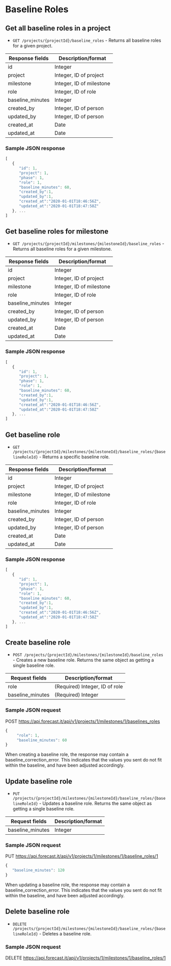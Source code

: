 # Baseline Roles

## Get all baseline roles in a project

- `GET /projects/{projectId}/baseline_roles` - Returns all baseline roles for a given project.

| Response fields         | Description/format                         |
| ----------------------- | ------------------------------------------ |
| id                      | Integer                                    |
| project                 | Integer, ID of project                     |
| milestone               | Integer, ID of milestone                   |
| role                    | Integer, ID of role                        |
| baseline_minutes        | Integer                                    |
| created_by              | Integer, ID of person                      |
| updated_by              | Integer, ID of person                      |
| created_at              | Date                                       |
| updated_at              | Date                                       |

### Sample JSON response

```javascript
[
   {
      "id": 1,
      "project": 1,
      "phase": 1,
      "role": 1,
      "baseline_minutes": 60,
      "created_by":1,
      "updated_by":1,
      "created_at":"2020-01-01T18:46:56Z",
      "updated_at":"2020-01-01T18:47:58Z"
   }, ...
]
```

## Get baseline roles for milestone

- `GET /projects/{projectId}/milestones/{milestoneId}/baseline_roles` - Returns all baseline roles for a given milestone.

| Response fields         | Description/format                         |
| ----------------------- | ------------------------------------------ |
| id                      | Integer                                    |
| project                 | Integer, ID of project                     |
| milestone               | Integer, ID of milestone                   |
| role                    | Integer, ID of role                        |
| baseline_minutes        | Integer                                    |
| created_by              | Integer, ID of person                      |
| updated_by              | Integer, ID of person                      |
| created_at              | Date                                       |
| updated_at              | Date                                       |

### Sample JSON response

```javascript
[
   {
      "id": 1,
      "project": 1,
      "phase": 1,
      "role": 1,
      "baseline_minutes": 60,
      "created_by":1,
      "updated_by":1,
      "created_at":"2020-01-01T18:46:56Z",
      "updated_at":"2020-01-01T18:47:58Z"
   }, ...
]
```

## Get baseline role

- `GET /projects/{projectId}/milestones/{milestoneId}/baseline_roles/{baselineRoleId}` - Returns a specific baseline role.

| Response fields         | Description/format                         |
| ----------------------- | ------------------------------------------ |
| id                      | Integer                                    |
| project                 | Integer, ID of project                     |
| milestone               | Integer, ID of milestone                   |
| role                    | Integer, ID of role                        |
| baseline_minutes        | Integer                                    |
| created_by              | Integer, ID of person                      |
| updated_by              | Integer, ID of person                      |
| created_at              | Date                                       |
| updated_at              | Date                                       |

### Sample JSON response

```javascript
[
   {
      "id": 1,
      "project": 1,
      "phase": 1,
      "role": 1,
      "baseline_minutes": 60,
      "created_by":1,
      "updated_by":1,
      "created_at":"2020-01-01T18:46:56Z",
      "updated_at":"2020-01-01T18:47:58Z"
   }, ...
]
```

## Create baseline role

-  `POST /projects/{projectId}/milestones/{milestoneId}/baseline_roles` - Creates a new baseline role. Returns the same object as getting a single baseline role.

| Request fields     | Description/format               |
| ------------------ | -------------------------------- |
| role               | (Required) Integer, ID of role   |
| baseline_minutes   | (Required) Integer               |

### Sample JSON request

POST https://api.forecast.it/api/v1/projects/1/milestones/1/baselines_roles

```javascript
{
     "role": 1,
     "baseline_minutes": 60
}
```

When creating a baseline role, the response may contain a baseline_correction_error. 
This indicates that the values you sent do not fit within the baseline, and have been adjusted accordingly.

## Update baseline role

-  `PUT /projects/{projectId}/milestones/{milestoneId}/baseline_roles/{baselineRoleId}` - Updates a baseline role. Returns the same object as getting a single baseline role.

| Request fields   | Description/format                                                                        |
| ---------------- | ----------------------------------------------------------------------------------------- |
| baseline_minutes | Integer                                                                                   |

### Sample JSON request

PUT https://api.forecast.it/api/v1/projects/1/milestones/1/baseline_roles/1

```javascript
{
   "baseline_minutes": 120
}
```

When updating a baseline role, the response may contain a baseline_correction_error. 
This indicates that the values you sent do not fit within the baseline, and have been adjusted accordingly.

## Delete baseline role

-  `DELETE /projects/{projectId}/milestones/{milestoneId}/baseline_roles/{baselineRoleId}` - Deletes a baseline role.

### Sample JSON request

DELETE https://api.forecast.it/api/v1/projects/1/milestones/1/baseline_roles/1